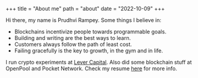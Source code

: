 +++
title = "About me"
path = "about"
date = "2022-10-09"
+++


Hi there, my name is Prudhvi Rampey. 
Some things I believe in:
- Blockchains incentivize people towards programmable goals.
- Building and writing are the best ways to learn.
- Customers always follow the path of least cost. 
- Failing gracefully is the key to growth, in the gym and in life. 

I run crypto experiments at [Lever Capital](https://github.com/LeverCapital/anon-my-rpc). Also did some blockchain stuff at OpenPool and Pocket Network. Check my resume [here](https://www.dropbox.com/scl/fi/ynzqdzz7llav08ut8ock3/Blockchain_Resume.pdf?rlkey=59cfr5atwzvd8fjciwzacl1p1&dl=0) for more info.

